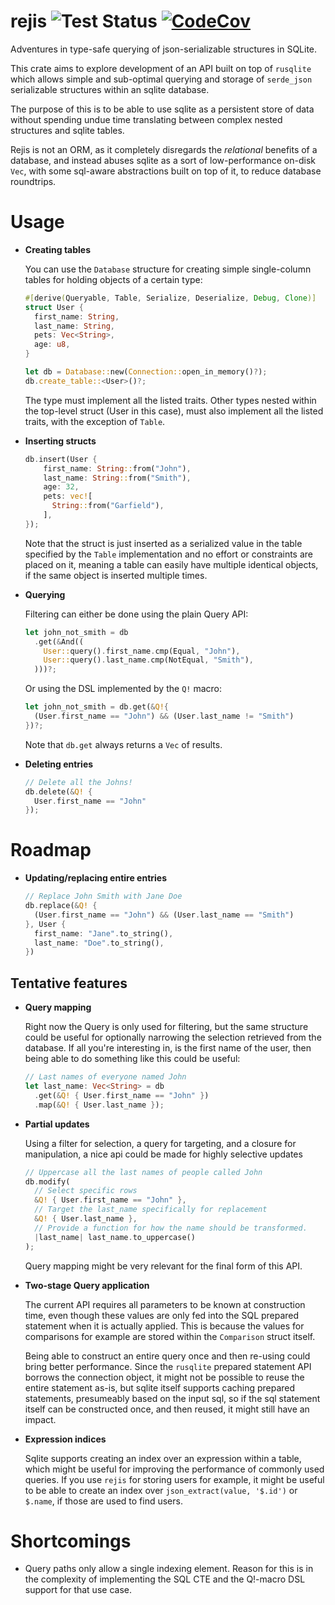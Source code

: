 # rejis ![Test Status] [![CodeCov]][codecov.io]

[CodeCov]: https://codecov.io/gh/MathiasPius/rejis/branch/main/graph/badge.svg?token=S4938IJOET
[codecov.io]: https://codecov.io/gh/MathiasPius/rejis
[Test Status]: https://github.com/MathiasPius/rejis/workflows/test/badge.svg

Adventures in type-safe querying of json-serializable structures in SQLite.

This crate aims to explore development of an API built on top of `rusqlite` which allows
simple and sub-optimal querying and storage of `serde_json` serializable structures within
an sqlite database.

The purpose of this is to be able to use sqlite as a persistent store of data without spending
undue time translating between complex nested structures and sqlite tables.

Rejis is not an ORM, as it completely disregards the *relational* benefits of a database, and
instead abuses sqlite as a sort of low-performance on-disk `Vec`, with some sql-aware abstractions
built on top of it, to reduce database roundtrips.

# Usage
* **Creating tables**

  You can use the `Database` structure for creating simple single-column tables for holding
  objects of a certain type:
  ```rust
  #[derive(Queryable, Table, Serialize, Deserialize, Debug, Clone)]
  struct User {
    first_name: String,
    last_name: String,
    pets: Vec<String>,
    age: u8,
  }

  let db = Database::new(Connection::open_in_memory()?);
  db.create_table::<User>()?;
  ```
  The type must implement all the listed traits. Other types nested within the top-level struct (User in this case),
  must also implement all the listed traits, with the exception of `Table`.

* **Inserting structs**
  ```rust
  db.insert(User {
      first_name: String::from("John"),
      last_name: String::from("Smith"),
      age: 32,
      pets: vec![
        String::from("Garfield"),
      ],
  });
  ```
  Note that the struct is just inserted as a serialized value in the table specified by the `Table` implementation
  and no effort or constraints are placed on it, meaning a table can easily have multiple identical objects, if the
  same object is inserted multiple times.

* **Querying**

  Filtering can either be done using the plain Query API:
  ```rust
  let john_not_smith = db
    .get(&And((
      User::query().first_name.cmp(Equal, "John"),
      User::query().last_name.cmp(NotEqual, "Smith"),
    )))?;
  ```
  Or using the DSL implemented by the `Q!` macro:
  ```rust
  let john_not_smith = db.get(&Q!{
    (User.first_name == "John") && (User.last_name != "Smith")
  })?;
  ```
  Note that `db.get` always returns a `Vec` of results.

* **Deleting entries**
  ```rust
  // Delete all the Johns!
  db.delete(&Q! {
    User.first_name == "John"
  });
  ```

# Roadmap
* **Updating/replacing entire entries**
  ```rust
  // Replace John Smith with Jane Doe
  db.replace(&Q! {
    (User.first_name == "John") && (User.last_name == "Smith")
  }, User {
    first_name: "Jane".to_string(),
    last_name: "Doe".to_string(),
  })
  ```

## Tentative features
* **Query mapping**

  Right now the Query is only used for filtering, but the same structure
  could be useful for optionally narrowing the selection retrieved from the database.
  If all you're interesting in, is the first name of the user, then being able 
  to do something like this could be useful:
  ```rust
  // Last names of everyone named John
  let last_name: Vec<String> = db
    .get(&Q! { User.first_name == "John" })
    .map(&Q! { User.last_name });
  ```

* **Partial updates**

  Using a filter for selection, a query for targeting, and a closure for manipulation,
  a nice api could be made for highly selective updates 
  ```rust
  // Uppercase all the last names of people called John
  db.modify(
    // Select specific rows
    &Q! { User.first_name == "John" },
    // Target the last_name specifically for replacement
    &Q! { User.last_name },
    // Provide a function for how the name should be transformed.
    |last_name| last_name.to_uppercase()
  );
  ```
  Query mapping might be very relevant for the final form of this API.

* **Two-stage Query application**

  The current API requires all parameters to be known at construction time, even though
  these values are only fed into the SQL prepared statement when it is actually applied.
  This is because the values for comparisons for example are stored within the `Comparison`
  struct itself.

  Being able to construct an entire query once and then re-using could bring better performance.
  Since the `rusqlite` prepared statement API borrows the connection object, it might not be
  possible to reuse the entire statement as-is, but sqlite itself supports caching prepared
  statements, presumeably based on the input sql, so if the sql statement itself can be constructed
  once, and then reused, it might still have an impact.


* **Expression indices**
  
  Sqlite supports creating an index over an expression within a table,
  which might be useful for improving the performance of commonly used queries.
  If you use `rejis` for storing users for example, it might be useful to be able to create
  an index over `json_extract(value, '$.id')` or `$.name`, if those are used to find users.

# Shortcomings
* Query paths only allow a single indexing element. 
  Reason for this is in the complexity of implementing the SQL CTE and the Q!-macro DSL support for that use case.
